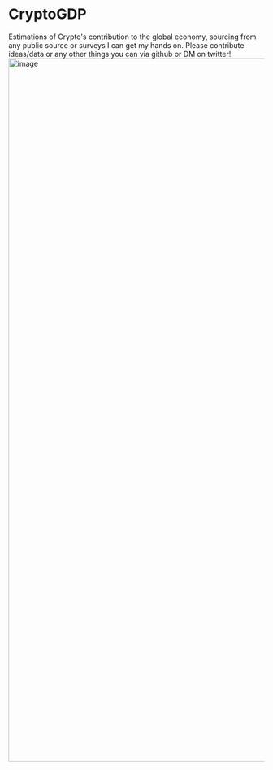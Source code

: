 # CryptoGDP

Estimations of Crypto's contribution to the global economy, sourcing from any public source or surveys I can get my hands on. Please contribute ideas/data or any other things you can via github or DM on twitter!
<img width="1384" alt="image" src="https://github.com/user-attachments/assets/ae7937b3-5940-45f1-b495-a54da4e9d4b3" />

